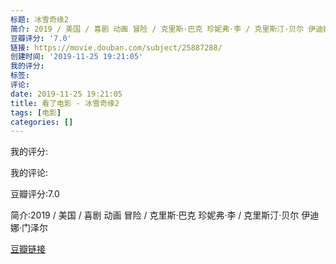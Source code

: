 ```yaml
---
标题: 冰雪奇缘2
简介: 2019 / 美国 / 喜剧 动画 冒险 / 克里斯·巴克 珍妮弗·李 / 克里斯汀·贝尔 伊迪娜·门泽尔
豆瓣评分: '7.0'
链接: https://movie.douban.com/subject/25887288/
创建时间: '2019-11-25 19:21:05'
我的评分:
标签:
评论:
date: 2019-11-25 19:21:05
title: 看了电影 - 冰雪奇缘2
tags: [电影]
categories: []
---
```


我的评分:

我的评论:

豆瓣评分:7.0

简介:2019 / 美国 / 喜剧 动画 冒险 / 克里斯·巴克 珍妮弗·李 / 克里斯汀·贝尔 伊迪娜·门泽尔

[豆瓣链接](https://movie.douban.com/subject/25887288/)

